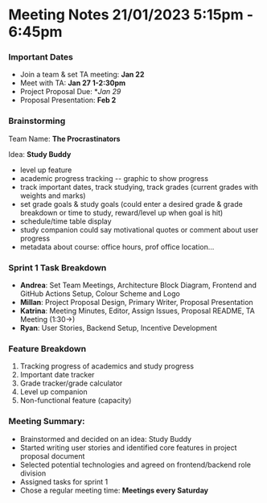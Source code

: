 # Meeting Notes 21/01/2023 5:15pm - 6:45pm
### Important Dates
- Join a team & set TA meeting: **Jan 22**
- Meet with TA: **Jan 27 1-2:30pm**
- Project Proposal Due: **Jan 29*
- Proposal Presentation: **Feb 2**

### Brainstorming
Team Name: **The Procrastinators**

Idea: **Study Buddy**
- level up feature
- academic progress tracking -- graphic to show progress
- track important dates, track studying, track grades (current grades with weights and marks)
- set grade goals & study goals (could enter a desired grade & grade breakdown or time to study, reward/level up when goal is hit)
- schedule/time table display
- study companion could say motivational quotes or comment about user progress
- metadata about course: office hours, prof office location...

### Sprint 1 Task Breakdown
- **Andrea**: Set Team Meetings, Architecture Block Diagram, Frontend and GitHub Actions Setup, Colour Scheme and Logo
- **Millan**: Project Proposal Design, Primary Writer, Proposal Presentation
- **Katrina**: Meeting Minutes, Editor, Assign Issues, Proposal README, TA Meeting (1:30->)
- **Ryan**: User Stories, Backend Setup, Incentive Development

### Feature Breakdown
1. Tracking progress of academics and study progress
2. Important date tracker
3. Grade tracker/grade calculator
4. Level up companion
5. Non-functional feature (capacity)

### Meeting Summary:
- Brainstormed and decided on an idea: Study Buddy
- Started writing user stories and identified core features in project proposal document
- Selected potential technologies and agreed on frontend/backend role division
- Assigned tasks for sprint 1
- Chose a regular meeting time: **Meetings every Saturday**
